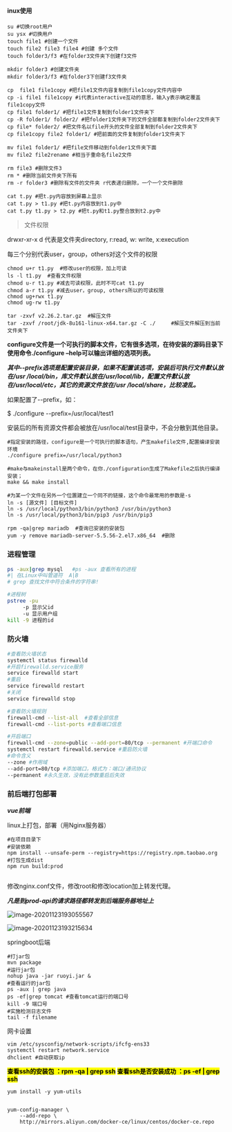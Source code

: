 #### inux使用

``` shell
su #切换root用户
su ysx #切换用户
touch file1 #创建一个文件
touch file2 file3 file4 #创建 多个文件
touch folder3/f3 #在folder3文件夹下创建f3文件

mkdir folder3 #创建文件夹
mkdir folder3/f3 #在folder3下创建f3文件夹

cp  file1 file1copy #把file1文件内容复制到file1copy文件内容中
cp -i file1 file1copy #i代表interactive互动的意思，输入y表示确定覆盖file1copy文件
cp file1 folder1/ #把file1文件复制到folder1文件夹下
cp -R folder1/ folder2/ #把folder1文件夹下的文件全部都复制到folder2文件夹下
cp file* folder2/ #把文件名以file开头的文件全部复制到folder2文件夹下
cp file1copy file2 folder1/ #把前面的文件复制到folder1文件夹下

mv file1 folder1/ #把file文件移动到folder1文件夹下面
mv file2 file2rename #相当于重命名file2文件

rm file3 #删除文件3
rm * #删除当前文件夹下所有
rm -r folder3 #删除有文件的文件夹 r代表递归删除，一个一个文件删除

cat t.py #把t.py内容放到屏幕上显示
cat t.py > t1.py #把t.py内容放到t1.py中
cat t.py t1.py > t2.py #把t.py和t1.py整合放到t2.py中

```

> 文件权限

drwxr-xr-x     d 代表是文件夹directory, r:read, w: write, x:execution

每三个分别代表user，group，others对这个文件的权限

```shell
chmod u+r t1.py  #修改user的权限，加上可读
ls -l t1.py  #查看文件权限
chmod u-r t1.py #减去可读权限，此时不可cat t1.py
chmod a-r t1.py #减去user，group, others所以的可读权限
chmod ug+rwx t1.py
chmod ug-rw t1.py
```

``` shell
tar -zxvf v2.26.2.tar.gz  #解压文件
tar -zxvf /root/jdk-8u161-linux-x64.tar.gz -C ./     #解压文件解压到当前文件夹下

```

**configure文件是一个可执行的脚本文件，它有很多选项，在待安装的源码目录下使用命令./configure –help可以输出详细的选项列表。**

***其中--prefix选项是配置安装目录，如果不配置该选项，安装后可执行文件默认放在/usr /local/bin，库文件默认放在/usr/local/lib，配置文件默认放在/usr/local/etc，其它的资源文件放在/usr /local/share，比较凌乱。***

如果配置了--prefix，如：

$ ./configure --prefix=/usr/local/test1

安装后的所有资源文件都会被放在/usr/local/test目录中，不会分散到其他目录。

```shell
#指定安装的路径，configure是一个可执行的脚本语句，产生makefile文件,配置编译安装环境
./configure prefix=/usr/local/python3  

#make与makeinstall是两个命令，在你./configuration生成了Makefile之后执行编译安装；
make && make install

#为某一个文件在另外一个位置建立一个同不的链接，这个命令最常用的参数是-s
ln -s [源文件] [目标文件]
ln -s /usr/local/python3/bin/python3 /usr/bin/python3 
ln -s /usr/local/python3/bin/pip3 /usr/bin/pip3

rpm -qa|grep mariadb  #查询已安装的安装包
yum -y remove mariadb-server-5.5.56-2.el7.x86_64  #删除
```

### 进程管理

``` bash
ps -aux|grep mysql   #ps -aux 查看所有的进程
#| 在Linux中叫管道符  A|B
# grep 查找文件中符合条件的字符串!

#进程树
pstree -pu
     -p 显示父id
     -u 显示用户组
kill -9 进程的id
```

### 防火墙

``` bash
#查看防火墙状态
systemctl status firewalld 
#开启firewalld.service服务
service firewalld start
#重启
service firewalld restart
#关闭
service firewalld stop

#查看防火墙规则
firewall-cmd --list-all  #查看全部信息
firewall-cmd --list-ports #查看端口信息

#开启端口
firewall-cmd --zone=public --add-port=80/tcp --permanent #开端口命令
systemctl restart firewalld.service #重启防火墙
#命令含义
--zone #作用域
--add-port=80/tcp #添加端口，格式为：端口/通讯协议
--permanent #永久生效，没有此参数重启后失效
```

### 前后端打包部署

***vue前端***   

linux上打包，部署（用Nginx服务器）

```shell
#在项目目录下
#安装依赖
npm install --unsafe-perm --registry=https://registry.npm.taobao.org
#打包生成dist
npm run build:prod


```

修改nginx.conf文件，修改root和修改location加上转发代理。

***凡是到prod-api的请求路径都转发到后端服务器地址上***

![image-20201123193055567](C:\Users\ysx\AppData\Roaming\Typora\typora-user-images\image-20201123193055567.png)

![image-20201123193215634](C:\Users\ysx\AppData\Roaming\Typora\typora-user-images\image-20201123193215634.png)



springboot后端

```shell
#打jar包
mvn package
#运行jar包
nohup java -jar ruoyi.jar &
#查看运行的jar包
ps -aux | grep java
ps -ef|grep tomcat #查看tomcat运行的端口号
kill -9 端口号
#实施检测日志文件
tail -f filename
```

网卡设置

```shell
vim /etc/sysconfig/network-scripts/ifcfg-ens33
systemctl restart network.service
dhclient #自动获取ip
```

<mark>**查看ssh的安装包 ：rpm -qa | grep ssh**</mark>
<mark>**查看ssh是否安装成功 ：ps -ef | grep ssh**</mark>

```
yum install -y yum-utils


yum-config-manager \
    --add-repo \
    http://mirrors.aliyun.com/docker-ce/linux/centos/docker-ce.repo
```